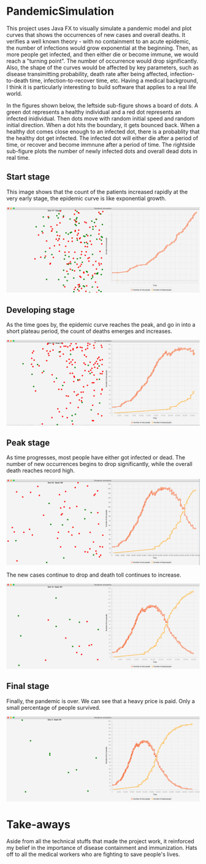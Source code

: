 # PandemicSimulation
This project uses Java FX to visually simulate a pandemic model and plot curves that shows the occurrences of new cases and overall deaths. It verifies a well known theory - with no containment to an acute epidemic, the number of infections would grow exponential at the beginning. Then, as more people get infected, and then either die or become immune, we would reach a "turning point". The number of occurrence would drop significantly. Also, the shape of the curves would be affected by key parameters, such as disease transimitting probability, death rate after being affected, infection-to-death time, infection-to-recover time, etc. Having a medical background, I think it is particularly interesting to build software that applies to a real life world.

In the figures shown below, the leftside sub-figure shows a board of dots. A green dot represents a healthy individual and a red dot represents an infected inidividual. Then dots move with random initial speed and random initial direction. When a dot hits the boundary, it gets bounced back. When a healthy dot comes close enough to an infected dot, there is a probablity that the healthy dot get infected. The infected dot will either die after a period of time, or recover and become immnune after a period of time. The rightside sub-figure plots the number of newly infected dots and overall dead dots in real time.

## Start stage
This image shows that the count of the patients increased rapidly at the very early stage, the epidemic curve is like exponential growth.

![Image1 of PandemicSimulation](https://github.com/shuyuan6/PandemicSimulation/blob/master/Screen%20Shot%202020-09-28%20at%2012.44.10%20AM.png)

## Developing stage
As the time goes by, the epidemic curve reaches the peak, and go in into a short plateau period, the count of deaths emerges and increases.

![Image2 of PandemicSimulation](https://github.com/shuyuan6/PandemicSimulation/blob/master/Screen%20Shot%202020-09-28%20at%2012.44.23%20AM.png)

## Peak stage
As time progresses, most people have either got infected or dead. The number of new occurrences begins to drop significantly, while the overall death reaches record high.

![Image3 of PandemicSimulation](https://github.com/shuyuan6/PandemicSimulation/blob/master/Screen%20Shot%202020-09-28%20at%2012.44.33%20AM.png)

The new cases continue to drop and death toll continues to increase.

![Image4 of PandemicSimulation](https://github.com/shuyuan6/PandemicSimulation/blob/master/Screen%20Shot%202020-09-28%20at%2012.44.44%20AM.png)

## Final stage

Finally, the pandemic is over. We can see that a heavy price is paid. Only a small percentage of people survived.

![Image5 of PandemicSimulation](https://github.com/shuyuan6/PandemicSimulation/blob/master/Screen%20Shot%202020-09-28%20at%2012.44.56%20AM.png)


# Take-aways
Aside from all the technical stuffs that made the project work, it reinforced my belief in the importance of disease containment and immunization. Hats off to all the medical workers who are fighting to save people's lives.
